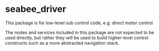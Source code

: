 # seabee_driver

This package is for low-level sub control code, e.g. direct motor control

The nodes and services included in this package are not expected to be used directly, but rather they will be used to build higher-level control constructs such as a more abstracted navigation stack.
